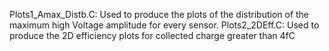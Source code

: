 Plots1_Amax_Distb.C: Used to produce the plots of the distribution of the maximum high Voltage amplitude for every sensor.
Plots2_2DEff.C: Used to produce the 2D efficiency plots for collected charge greater than 4fC
